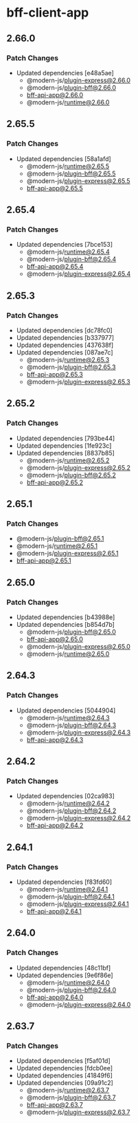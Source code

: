 # bff-client-app

## 2.66.0

### Patch Changes

- Updated dependencies [e48a5ae]
  - @modern-js/plugin-express@2.66.0
  - @modern-js/plugin-bff@2.66.0
  - bff-api-app@2.66.0
  - @modern-js/runtime@2.66.0

## 2.65.5

### Patch Changes

- Updated dependencies [58a1afd]
  - @modern-js/runtime@2.65.5
  - @modern-js/plugin-bff@2.65.5
  - @modern-js/plugin-express@2.65.5
  - bff-api-app@2.65.5

## 2.65.4

### Patch Changes

- Updated dependencies [7bce153]
  - @modern-js/runtime@2.65.4
  - @modern-js/plugin-bff@2.65.4
  - bff-api-app@2.65.4
  - @modern-js/plugin-express@2.65.4

## 2.65.3

### Patch Changes

- Updated dependencies [dc78fc0]
- Updated dependencies [b337977]
- Updated dependencies [437638f]
- Updated dependencies [087ae7c]
  - @modern-js/runtime@2.65.3
  - @modern-js/plugin-bff@2.65.3
  - bff-api-app@2.65.3
  - @modern-js/plugin-express@2.65.3

## 2.65.2

### Patch Changes

- Updated dependencies [793be44]
- Updated dependencies [1fe923c]
- Updated dependencies [8837b85]
  - @modern-js/runtime@2.65.2
  - @modern-js/plugin-express@2.65.2
  - @modern-js/plugin-bff@2.65.2
  - bff-api-app@2.65.2

## 2.65.1

### Patch Changes

- @modern-js/plugin-bff@2.65.1
- @modern-js/runtime@2.65.1
- @modern-js/plugin-express@2.65.1
- bff-api-app@2.65.1

## 2.65.0

### Patch Changes

- Updated dependencies [b43988e]
- Updated dependencies [b854d7b]
  - @modern-js/plugin-bff@2.65.0
  - bff-api-app@2.65.0
  - @modern-js/plugin-express@2.65.0
  - @modern-js/runtime@2.65.0

## 2.64.3

### Patch Changes

- Updated dependencies [5044904]
  - @modern-js/runtime@2.64.3
  - @modern-js/plugin-bff@2.64.3
  - @modern-js/plugin-express@2.64.3
  - bff-api-app@2.64.3

## 2.64.2

### Patch Changes

- Updated dependencies [02ca983]
  - @modern-js/runtime@2.64.2
  - @modern-js/plugin-bff@2.64.2
  - @modern-js/plugin-express@2.64.2
  - bff-api-app@2.64.2

## 2.64.1

### Patch Changes

- Updated dependencies [f83fd60]
  - @modern-js/runtime@2.64.1
  - @modern-js/plugin-bff@2.64.1
  - @modern-js/plugin-express@2.64.1
  - bff-api-app@2.64.1

## 2.64.0

### Patch Changes

- Updated dependencies [48c11bf]
- Updated dependencies [9e6f86e]
  - @modern-js/runtime@2.64.0
  - @modern-js/plugin-bff@2.64.0
  - bff-api-app@2.64.0
  - @modern-js/plugin-express@2.64.0

## 2.63.7

### Patch Changes

- Updated dependencies [f5af01d]
- Updated dependencies [fdcb0ee]
- Updated dependencies [41849f6]
- Updated dependencies [09a91c2]
  - @modern-js/runtime@2.63.7
  - @modern-js/plugin-bff@2.63.7
  - bff-api-app@2.63.7
  - @modern-js/plugin-express@2.63.7
